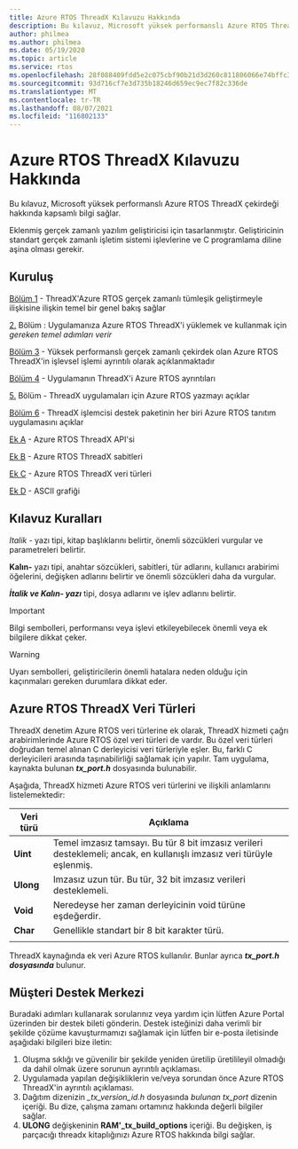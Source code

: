 ```yaml
---
title: Azure RTOS ThreadX Kılavuzu Hakkında
description: Bu kılavuz, Microsoft yüksek performanslı Azure RTOS ThreadX çekirdek hakkında kapsamlı bilgi sağlar.
author: philmea
ms.author: philmea
ms.date: 05/19/2020
ms.topic: article
ms.service: rtos
ms.openlocfilehash: 28f088409fdd5e2c075cbf90b21d3d260c811806066e74bffc395207cde0239c
ms.sourcegitcommit: 93d716cf7e3d735b18246d659ec9ec7f82c336de
ms.translationtype: MT
ms.contentlocale: tr-TR
ms.lasthandoff: 08/07/2021
ms.locfileid: "116802133"
---
```

# <a name="about-the-azure-rtos-threadx-guide"></a>Azure RTOS ThreadX Kılavuzu Hakkında

Bu kılavuz, Microsoft yüksek performanslı Azure RTOS ThreadX çekirdeği hakkında kapsamlı bilgi sağlar. 

Eklenmiş gerçek zamanlı yazılım geliştiricisi için tasarlanmıştır. Geliştiricinin standart gerçek zamanlı işletim sistemi işlevlerine ve C programlama diline aşina olması gerekir.

## <a name="organization"></a>Kuruluş

[Bölüm 1](chapter1.md) - ThreadX'Azure RTOS gerçek zamanlı tümleşik geliştirmeyle ilişkisine ilişkin temel bir genel bakış sağlar

[2.](chapter2.md) Bölüm : Uygulamanıza Azure RTOS ThreadX'i yüklemek ve kullanmak için *gereken temel adımları verir*

[Bölüm 3](chapter3.md) - Yüksek performanslı gerçek zamanlı çekirdek olan Azure RTOS ThreadX'in işlevsel işlemi ayrıntılı olarak açıklanmaktadır

[Bölüm 4](chapter4.md) - Uygulamanın ThreadX'i Azure RTOS ayrıntıları

[5.](chapter5.md) Bölüm - ThreadX uygulamaları için Azure RTOS yazmayı açıklar

[Bölüm 6](chapter6.md) - ThreadX işlemcisi destek paketinin her biri Azure RTOS tanıtım uygulamasını açıklar

[Ek A](appendix-a.md) - Azure RTOS ThreadX API'si

[Ek B](appendix-b.md) - Azure RTOS ThreadX sabitleri

[Ek C](appendix-c.md) - Azure RTOS ThreadX veri türleri

[Ek D](appendix-d.md) - ASCII grafiği

## <a name="guide-conventions"></a>Kılavuz Kuralları

*Italik* - yazı tipi, kitap başlıklarını belirtir, önemli sözcükleri vurgular ve parametreleri belirtir.

**Kalın-** yazı tipi, anahtar sözcükleri, sabitleri, tür adlarını, kullanıcı arabirimi öğelerini, değişken adlarını belirtir ve önemli sözcükleri daha da vurgular.

***İtalik ve Kalın- yazı*** tipi, dosya adlarını ve işlev adlarını belirtir.

> [!IMPORTANT]
> Bilgi sembolleri, performansı veya işlevi etkileyebilecek önemli veya ek bilgilere dikkat çeker.

> [!WARNING]
> Uyarı sembolleri, geliştiricilerin önemli hatalara neden olduğu için kaçınmaları gereken durumlara dikkat eder.

## <a name="azure-rtos-threadx-data-types"></a>Azure RTOS ThreadX Veri Türleri

ThreadX denetim Azure RTOS veri türlerine ek olarak, ThreadX hizmeti çağrı arabirimlerinde Azure RTOS özel veri türleri de vardır. Bu özel veri türleri doğrudan temel alınan C derleyicisi veri türleriyle eşler. Bu, farklı C derleyicileri arasında taşınabilirliği sağlamak için yapılır. Tam uygulama, kaynakta bulunan ***tx_port.h*** dosyasında bulunabilir.

Aşağıda, ThreadX hizmeti Azure RTOS veri türlerini ve ilişkili anlamlarını listelemektedir:

| Veri türü  | Açıklama |
| -------- | ------------------------------------------------------------------------------------------------------------------------------------ |
| **Uint** | Temel imzasız tamsayı. Bu tür 8 bit imzasız verileri desteklemeli; ancak, en kullanışlı imzasız veri türüyle eşlenmiş. |
| **Ulong** | Imzasız uzun tür. Bu tür, 32 bit imzasız verileri desteklemeli. |
| **Void** | Neredeyse her zaman derleyicinin void türüne eşdeğerdir. |
| **Char** | Genellikle standart bir 8 bit karakter türü. |
|  |  |

ThreadX kaynağında ek veri Azure RTOS kullanılır. Bunlar ayrıca ***tx_port.h dosyasında*** bulunur.

## <a name="customer-support-center"></a>Müşteri Destek Merkezi

Buradaki adımları kullanarak sorularınız veya yardım için lütfen Azure Portal üzerinden bir destek bileti gönderin. Destek isteğinizi daha verimli bir şekilde çözüme kavuşturmamızı sağlamak için lütfen bir e-posta iletisinde aşağıdaki bilgileri bize iletin:

1. Oluşma sıklığı ve güvenilir bir şekilde yeniden üretilip üretilileyil olmadığı da dahil olmak üzere sorunun ayrıntılı açıklaması.
2. Uygulamada yapılan değişikliklerin ve/veya sorundan önce Azure RTOS ThreadX'in ayrıntılı açıklaması.
3. Dağıtım dizenizin *_tx_version_id.h* dosyasında *bulunan tx_port* dizenin içeriği. Bu dize, çalışma zamanı ortamınız hakkında değerli bilgiler sağlar.
4. **ULONG** değişkeninin **RAM'_tx_build_options** içeriği. Bu değişken, iş parçacığı threadx kitaplığınızı Azure RTOS hakkında bilgi sağlar.
